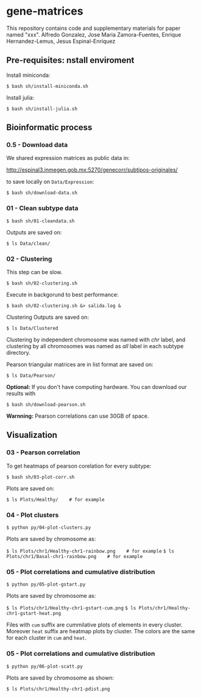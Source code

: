 
# gene-matrices
This repository contains code and supplementary materials for paper named "xxx".  Alfredo Gonzalez, Jose Maria Zamora-Fuentes, Enrique Hernandez-Lemus, Jesus Espinal-Enriquez



## Pre-requisites: nstall enviroment

Install miniconda:

`$ bash sh/install-miniconda.sh`

Install julia:

`$ bash sh/install-julia.sh`



## Bioinformatic process


### 0.5 - Download data

We shared expression matrices as public data in:

http://espinal3.inmegen.gob.mx:5270/genecorr/subtipos-originales/

to save locally on `Data/Expression`:

`$ bash sh/download-data.sh`


### 01 - Clean subtype data

`$ bash sh/01-cleandata.sh`

Outputs are saved on:

`$ ls Data/clean/`


### 02 - Clustering 

This step can be slow.

`$ bash sh/02-clustering.sh`

Execute in backgorund to best performance:

`$ bash sh/02-clustering.sh &> salida.log &`

Clustering Outputs are saved on:

`$ ls Data/Clustered  `

Clustering by independent chromosome was named with *chr* label, and clustering by all chromosomes was named as *all* label in each subtype directory.

Pearson triangular matrices are in list format are saved on:

`$ ls Data/Pearson/  `

**Optional:** If you don't have computing hardware. You can download our results with

`$ bash sh/download-pearson.sh`

**Warnning:** Pearson correlations can use 30GB of space.



## Visualization

### 03 - Pearson correlation  

To get heatmaps of pearson corelation for every subtype: 

`$ bash sh/03-plot-corr.sh`

Plots are saved on:

`$ ls Plots/Healthy/    # for example`

### 04 - Plot clusters

`$ python py/04-plot-clusters.py`

Plots are saved by chromosome as:

`$ ls Plots/chr1/Healthy-chr1-rainbow.png    # for example`
`$ ls Plots/chr1/Basal-chr1-rainbow.png    # for example`

### 05 - Plot correlations and cumulative distribution

`$ python py/05-plot-gstart.py`

Plots are saved by chromosome as:

`$ ls Plots/chr1/Healthy-chr1-gstart-cum.png`
`$ ls Plots/chr1/Healthy-chr1-gstart-heat.png`

Files with `cum` suffix are cummilative plots of elements in every cluster. Moreover `heat` suffix are heatmap plots by cluster. The colors are the same for each cluster in `cum` and `heat`.

### 05 - Plot correlations and cumulative distribution

`$ python py/06-plot-scatt.py`

Plots are saved by chromosome as shown:

`$ ls Plots/chr1/Healthy-chr1-pdist.png`



